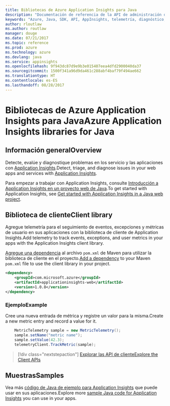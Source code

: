 ```yaml
---
title: Bibliotecas de Azure Application Insights para Java
description: "Documentación de referencia de la API de administración de Java para Azure Appplication Insights"
keywords: "Azure, Java, SDK, API, AppInsights, telemetría, diagnóstico, seguimiento, registros, rendimiento"
author: rloutlaw
ms.author: routlaw
manager: douge
ms.date: 07/21/2017
ms.topic: reference
ms.prod: azure
ms.technology: azure
ms.devlang: java
ms.service: appinsights
ms.openlocfilehash: 9f943dc87d9e9b3e015407eea4dfd2900040da37
ms.sourcegitcommit: 1500f341a96d9da461c288abf4baf79f494ae662
ms.translationtype: HT
ms.contentlocale: es-ES
ms.lasthandoff: 08/28/2017
---
```

# <a name="azure-application-insights-libraries-for-java"></a><span data-ttu-id="20dfd-104">Bibliotecas de Azure Application Insights para Java</span><span class="sxs-lookup"><span data-stu-id="20dfd-104">Azure Application Insights libraries for Java</span></span>

## <a name="overview"></a><span data-ttu-id="20dfd-105">Información general</span><span class="sxs-lookup"><span data-stu-id="20dfd-105">Overview</span></span>

<span data-ttu-id="20dfd-106">Detecte, evalúe y diagnostique problemas en los servicio y las aplicaciones con [Application Insights](/azure/application-insights/app-insights-overview).</span><span class="sxs-lookup"><span data-stu-id="20dfd-106">Detect, triage, and diagnose issues in your web apps and services with [Application Insights](/azure/application-insights/app-insights-overview).</span></span>

<span data-ttu-id="20dfd-107">Para empezar a trabajar con Application Insights, consulte [Introducción a Application Insights en un proyecto web de Java](/azure/application-insights/app-insights-java-get-started).</span><span class="sxs-lookup"><span data-stu-id="20dfd-107">To get started with Application Insights, see [Get started with Application Insights in a Java web project](/azure/application-insights/app-insights-java-get-started).</span></span>

## <a name="client-library"></a><span data-ttu-id="20dfd-108">Biblioteca de cliente</span><span class="sxs-lookup"><span data-stu-id="20dfd-108">Client library</span></span>

<span data-ttu-id="20dfd-109">Agregue telemetría para el seguimiento de eventos, excepciones y métricas de usuario en sus aplicaciones con la biblioteca de cliente de Application Insights.</span><span class="sxs-lookup"><span data-stu-id="20dfd-109">Add telemetry to track events, exceptions, and user metrics in your apps with the Application Insights client library.</span></span>

<span data-ttu-id="20dfd-110">[Agregue una dependencia](https://maven.apache.org/guides/getting-started/index.html#How_do_I_use_external_dependencies) al archivo `pom.xml` de Maven para utilizar la biblioteca de cliente en el proyecto.</span><span class="sxs-lookup"><span data-stu-id="20dfd-110">[Add a dependency](https://maven.apache.org/guides/getting-started/index.html#How_do_I_use_external_dependencies) to your Maven `pom.xml` file to use the client library in your project.</span></span>

```XML
<dependency>
    <groupId>com.microsoft.azure</groupId>
    <artifactId>applicationinsights-web</artifactId>   
    <version>1.0.8</version>
</dependency>
```   

### <a name="example"></a><span data-ttu-id="20dfd-111">Ejemplo</span><span class="sxs-lookup"><span data-stu-id="20dfd-111">Example</span></span>

<span data-ttu-id="20dfd-112">Cree una nueva entrada de métrica y registre un valor para la misma.</span><span class="sxs-lookup"><span data-stu-id="20dfd-112">Create a new metric entry and record a value for it.</span></span>

```java
    MetricTelemetry sample = new MetricTelemetry();
    sample.setName("metric name");
    sample.setValue(42.3);
    telemetryClient.TrackMetric(sample);
```

> [!div class="nextstepaction"]
> [<span data-ttu-id="20dfd-113">Explorar las API de cliente</span><span class="sxs-lookup"><span data-stu-id="20dfd-113">Explore the Client APIs</span></span>](/java/api/overview/azure/appinsights/clientlibrary)

## <a name="samples"></a><span data-ttu-id="20dfd-114">Muestras</span><span class="sxs-lookup"><span data-stu-id="20dfd-114">Samples</span></span>

<span data-ttu-id="20dfd-115">Vea más [código de Java de ejemplo para Application Insights](https://azure.microsoft.com/en-us/resources/samples/?term=insights&platform=java) que puede usar en sus aplicaciones.</span><span class="sxs-lookup"><span data-stu-id="20dfd-115">Explore more [sample Java code for Application Insights](https://azure.microsoft.com/en-us/resources/samples/?term=insights&platform=java) you can use in your apps.</span></span>